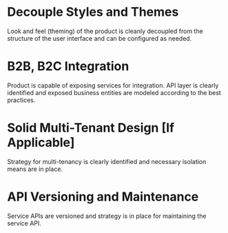 # Decouple Styles and Themes

Look and feel (theming) of the product is cleanly decoupled from the structure of the user interface and can be configured as needed.

#
# B2B, B2C Integration
	
Product is capable of exposing services for integration. API layer is clearly identified and exposed business entities are modeled according to the best practices.

#
# Solid Multi-Tenant Design [If Applicable]

Strategy for multi-tenancy is clearly identified and necessary isolation means are in place.


#
# API Versioning and Maintenance

Service APIs are versioned and strategy is in place for maintaining the service API.

